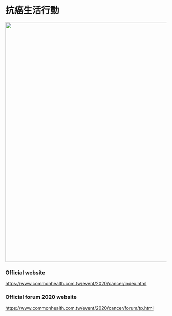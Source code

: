 # 抗癌生活行動

<img src="https://github.com/dandanshan/cancer_2020/blob/master/dist/assets/images/fb.jpg" width="750px">

### Official website
https://www.commonhealth.com.tw/event/2020/cancer/index.html

### Official forum 2020 website
https://www.commonhealth.com.tw/event/2020/cancer/forum/tp.html

